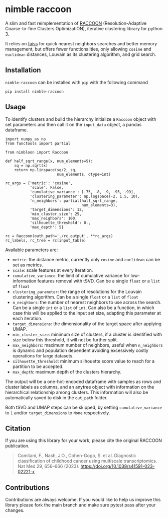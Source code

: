
# nimble raccoon 

A slim and fast reimplementation of [RACCOON](https://github.com/shlienlab/raccoon) 
(Resolution-Adaptive Coarse-to-fine Clusters OptimizatiON), iterative clustering library for python 3.

<!-- 
<img src="docs/figs/sps_logo.png" width=400, padding=100>
[![DOI](https://zenodo.org/badge/91130860.svg)](https://zenodo.org/badge/latestdoi/91130860)
[![PyPI version](https://badge.fury.io/py/simpsom.svg)](https://badge.fury.io/py/simpsom)
[![Documentation Status](https://readthedocs.org/projects/simpsom/badge/?version=latest)](https://simpsom.readthedocs.io/en/latest/?badge=latest)
![example workflow](https://github.com/fcomitani/simpsom/actions/workflows/pytest.yml/badge.svg)
[![codecov](https://codecov.io/gh/fcomitani/simpsom/branch/main/graph/badge.svg?token=2OHOCO0O4I)](https://codecov.io/gh/fcomitani/simpsom) 
-->

It relies on [faiss](https://github.com/facebookresearch/faiss) for quick nearest neighbors searches and better memory management,
but offers fewer functionalities, only allowing `cosine` and `euclidean` distances, Louvain as its clustering algorithm, and grid search.

## Installation

`nimble-raccoon` can be installed with `pip` with the following command

    pip install nimble-raccoon 
    
 <!-- For the GPU-enable version, clone this repo and install add the `-gpu` flag -->

## Usage

To identify clusters and build the hierarchy initialize a `Raccoon` object
with set parameters and then call it on the `input_data` object, a pandas dataframe.
    
    import numpy as np
    from functools import partial

    from nimbloon import Raccoon

    def half_sqrt_range(x, num_elements=5):
        sq = np.sqrt(x)
        return np.linspace(sq/2, sq, 
                           num_elements, dtype=int)

    rc_args = {'metric': 'cosine',
               'scale': False,
               'cumulative_variance': [.75, .8, .9, .95, .99],
               'clustering_parameter': np.logspace(-2, 1.5, 10),
               'n_neighbors': partial(half_sqrt_range, 
                                      num_elements=3),
               'target_dimensions': 12,
               'min_cluster_size': 25,
               'max_neighbors': 100,
               'silhouette_threshold': 0.,
               'max_depth': 5}

    rc = Raccoon(outh_path='./rc_output', **rc_args)
    rc_labels, rc_tree = rc(input_table)

Available parameters are:

- `metric`: the distance metric, currently only `cosine` and `euclidean` can be set as metrics.
- `scale`:  scale features at every iteration.
- `cumulative_variance`: the limit of cumulative variance for low-information
    features removal with tSVD. Can be a single `float` or a `list` of `float`
- `clustering_parameter`: the range of resolutions for the Louvain clustering 
    algorithm. Can be a single `float` or a `list` of `float`
- `n_neighbors`: the number of nearest neighbors to use across the search.
    Can be a single `int` or a `list` of `int`. Can also be a function, in which case this will be applied to the input set size,
    adapting this parameter at each iteration.
- `target_dimensions`: the dimensionality of the target space after 
    applying UMAP.
- `min_cluster_size`: minimum size of clusters, if a cluster is identified
    with size below this threshold, it will not be further split.
- `max_neighbors`: maximum number of neighbors, useful when `n_neighbors` is
    dynamic and population dependent avoiding excessively costly operations for large datasets.
- `silhouette_threshold`: minimum silhouette score value to reach for a 
    partition to be accepted.
- `max_depth`: maximum depth of the clusters hierarchy.

The output will be a one-hot-encoded dataframe with samples as rows and cluster labels as columns, and an anytree object with information on the
hierarchical relationship among clusters.
This information will also be automatically saved to disk in the `out_path` folder.

Both tSVD and UMAP steps can be skipped, by setting `cumulative_variance` to `1` and/or `target_dimensions` to `None` respectively.

## Citation

If you are using this library for your work, please cite the original RACCOON publication.

> Comitani, F., Nash, J.O., Cohen-Gogo, S. et al. Diagnostic classification of childhood cancer using multiscale transcriptomics. Nat Med 29, 656–666 (2023). https://doi.org/10.1038/s41591-023-02221-x

## Contributions

Contributions are always welcome. If you would like to help us improve this library please fork the main branch and make sure pytest pass after your changes. 
